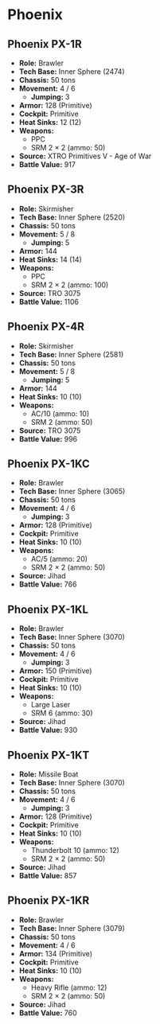 # Phoenix
## Phoenix PX-1R
- **Role:** Brawler
- **Tech Base:** Inner Sphere (2474)
- **Chassis:** 50 tons
- **Movement:** 4 / 6
  - **Jumping:** 3
- **Armor:** 128 (Primitive)
- **Cockpit:** Primitive
- **Heat Sinks:** 12 (12)
- **Weapons:**
  - PPC
  - SRM 2 × 2 (ammo: 50)
- **Source:** XTRO Primitives V - Age of War
- **Battle Value:** 917

## Phoenix PX-3R
- **Role:** Skirmisher
- **Tech Base:** Inner Sphere (2520)
- **Chassis:** 50 tons
- **Movement:** 5 / 8
  - **Jumping:** 5
- **Armor:** 144
- **Heat Sinks:** 14 (14)
- **Weapons:**
  - PPC
  - SRM 2 × 2 (ammo: 100)
- **Source:** TRO 3075
- **Battle Value:** 1106

## Phoenix PX-4R
- **Role:** Skirmisher
- **Tech Base:** Inner Sphere (2581)
- **Chassis:** 50 tons
- **Movement:** 5 / 8
  - **Jumping:** 5
- **Armor:** 144
- **Heat Sinks:** 10 (10)
- **Weapons:**
  - AC/10 (ammo: 10)
  - SRM 2 (ammo: 50)
- **Source:** TRO 3075
- **Battle Value:** 996

## Phoenix PX-1KC
- **Role:** Brawler
- **Tech Base:** Inner Sphere (3065)
- **Chassis:** 50 tons
- **Movement:** 4 / 6
  - **Jumping:** 3
- **Armor:** 128 (Primitive)
- **Cockpit:** Primitive
- **Heat Sinks:** 10 (10)
- **Weapons:**
  - AC/5 (ammo: 20)
  - SRM 2 × 2 (ammo: 50)
- **Source:** Jihad
- **Battle Value:** 766

## Phoenix PX-1KL
- **Role:** Brawler
- **Tech Base:** Inner Sphere (3070)
- **Chassis:** 50 tons
- **Movement:** 4 / 6
  - **Jumping:** 3
- **Armor:** 150 (Primitive)
- **Cockpit:** Primitive
- **Heat Sinks:** 10 (10)
- **Weapons:**
  - Large Laser
  - SRM 6 (ammo: 30)
- **Source:** Jihad
- **Battle Value:** 930

## Phoenix PX-1KT
- **Role:** Missile Boat
- **Tech Base:** Inner Sphere (3070)
- **Chassis:** 50 tons
- **Movement:** 4 / 6
  - **Jumping:** 3
- **Armor:** 128 (Primitive)
- **Cockpit:** Primitive
- **Heat Sinks:** 10 (10)
- **Weapons:**
  - Thunderbolt 10 (ammo: 12)
  - SRM 2 × 2 (ammo: 50)
- **Source:** Jihad
- **Battle Value:** 857

## Phoenix PX-1KR
- **Role:** Brawler
- **Tech Base:** Inner Sphere (3079)
- **Chassis:** 50 tons
- **Movement:** 4 / 6
- **Armor:** 134 (Primitive)
- **Cockpit:** Primitive
- **Heat Sinks:** 10 (10)
- **Weapons:**
  - Heavy Rifle (ammo: 12)
  - SRM 2 × 2 (ammo: 50)
- **Source:** Jihad
- **Battle Value:** 760

